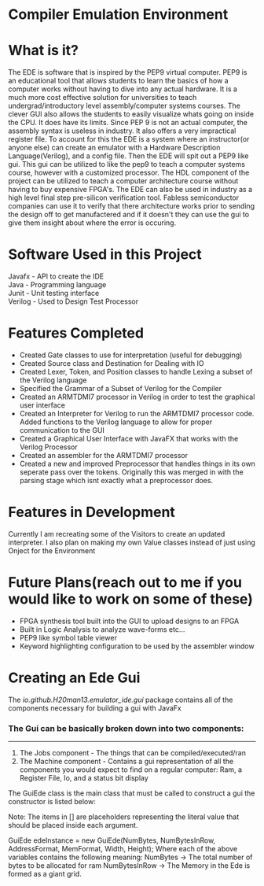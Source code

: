 # Compiler Emulation Environment
# What is it?
The EDE is software that is inspired by the PEP9 virtual computer. PEP9 is an educational tool that allows students to learn the basics of how a computer works without having to dive into any actual hardware. It is a much more cost effective solution for universities to teach undergrad/introductory level assembly/computer systems courses. The clever GUI also allows the students to easily visualize whats going on inside the CPU. It does have its limits. Since PEP 9 is not an actual computer, the assembly syntax is useless in industry. It also offers a very impractical register file. To account for this the EDE is a system where an instructor(or anyone else) can create an emulator with a Hardware Description Language(Verilog), and a config file. Then the EDE will spit out a PEP9 like gui. This gui can be utilized to like the pep9 to teach a computer systems course, however with a customized processor. The HDL component of the project can be utilized to teach a computer architecture course without having to buy expensive FPGA's. The EDE can also be used in industry as a high level final step pre-silicon verification tool. Fabless semiconductor companies can use it to verify that there architecture works prior to sending the design off to get manufactered and if it doesn't they can use the gui to give them insight about where the error is occuring.

# Software Used in this Project
Javafx - API to create the IDE <br>
Java - Programming language <br>
Junit - Unit testing interface <br>
Verilog - Used to Design Test Processor

# Features Completed
  <ul>
    <li> Created Gate classes to use for interpretation (useful for debugging) </li>
    <li> Created Source class and Destination for Dealing with IO</li>
    <li> Created Lexer, Token, and Position classes to handle Lexing a subset of the Verilog language</li>
    <li> Specified the Grammar of a Subset of Verilog for the Compiler</li>
    <li> Created an ARMTDMI7 processor in Verilog in order to test the graphical user interface </li>
    <li> Created an Interpreter for Verilog to run the ARMTDMI7 processor code. Added functions to the Verilog language to allow for proper communication to the GUI </li>
    <li> Created a Graphical User Interface with JavaFX that works with the Verilog Processor </li>
    <li> Created an assembler for the ARMTDMI7 processor </li>
    <li> Created a new and improved Preprocessor that handles things in its own seperate pass over the tokens. Originally this was merged in with the parsing stage which isnt exactly what a preprocessor does.</li>
  </ul>
  
# Features in Development

<p>Currently I am recreating some of the Visitors to create an updated interpreter. I also plan on making my own Value classes instead of just using Onject for the Environment</p>

# Future Plans(reach out to me if you would like to work on some of these)
<ul>
  <li> FPGA synthesis tool built into the GUI to upload designs to an FPGA </li>
  <li> Built in Logic Analysis to analyze wave-forms etc... </li>
  <li> PEP9 like symbol table viewer </li>
  <li> Keyword highlighting configuration to be used by the assembler window </li>
</ul>

# Creating an Ede Gui

The *io.github.H20man13.emulator_ide.gui* package contains all of the components necessary for building a gui with JavaFx
### The Gui can be basically broken down into two components:
---
1) The Jobs component - The things that can be compiled/executed/ran
2) The Machine component - Contains a gui representation of all the components you would expect to find on a regular computer: Ram, a Register File, Io, and a status bit display

The GuiEde class is the main class that must be called to construct a gui the constructor is listed below:

Note: The items in [] are placeholders representing the literal value that should be placed inside each argument.

GuiEde edeInstance = new GuiEde(NumBytes, NumBytesInRow, AddressFormat, MemFormat, Width, Height);
Where each of the above variables contains the following meaning:
NumBytes -> The total number of bytes to be allocated for ram
NumBytesInRow -> The Memory in the Ede is formed as a giant grid.






